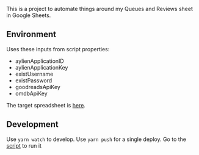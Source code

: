 This is a project to automate things around my Queues and Reviews sheet in Google Sheets.

## Environment

Uses these inputs from script properties:

- aylienApplicationID
- aylienApplicationKey
- existUsername
- existPassword
- goodreadsApiKey
- omdbApiKey

The target spreadsheet is [here](https://docs.google.com/spreadsheets/d/15ccFkUaWRUZtLk0C0dT8EN9qYWf_1aah0WoD4ii5rpQ/edit#).

## Development

Use `yarn watch` to develop.
Use `yarn push` for a single deploy.
Go to the [script](https://script.google.com/home/projects/1PG2YTlZFJUzIvlgZOqXoK0RzmpLKs8jT-9XJuJXZnN6toD8FBoN4eQMS/edit) to run it